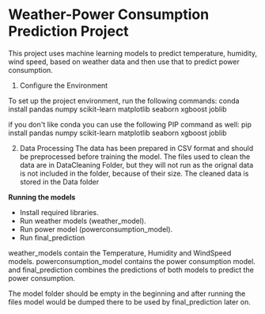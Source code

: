 # Weather-Power Consumption Prediction Project

This project uses machine learning models to predict temperature, humidity, wind speed, based on weather data and then use that to predict power consumption.


1. Configure the Environment

To set up the project environment, run the following commands:
conda install pandas numpy scikit-learn matplotlib seaborn xgboost joblib

if you don't like conda you can use the following PIP command as well:
pip install pandas numpy scikit-learn matplotlib seaborn xgboost joblib

2. Data Processing
The data has been prepared in CSV format and should be preprocessed before training the model. The files used to clean the data are in DataCleaning Folder, but they will not run as the orignal data is not included in the folder, because of their size.
The cleaned data is stored in the Data folder

**Running the models**

- Install required libraries.
- Run weather models (weather_model).
- Run power model (powerconsumption_model).
- Run final_prediction

weather_models contain the Temperature, Humidity and WindSpeed models.
powerconsumption_model contains the power consumption model.
and final_prediction combines the predictions of both models to predict the power consumption.

The model folder should be empty in the beginning and after running the files model would be dumped there to be used by final_prediction later on.
